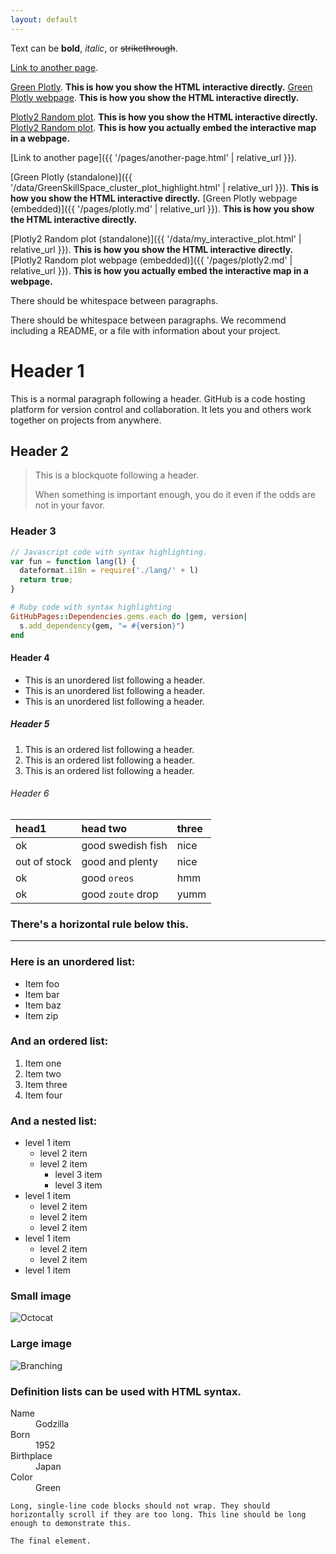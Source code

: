 ```yaml
---
layout: default
---
```


Text can be **bold**, _italic_, or ~~strikethrough~~.

[Link to another page](../_pages/another-page.md).

[Green Plotly](../_data/GreenSkillSpace_cluster_plot_highlight.html). **This is how you show the HTML interactive directly.**
[Green Plotly webpage](../_pages/plotly.md). **This is how you show the HTML interactive directly.**

 

[Plotly2 Random plot](../_data/my_interactive_plot.html). **This is how you show the HTML interactive directly.**
[Plotly2 Random plot](../_pages/plotly2.md). **This is how you actually embed the interactive map in a webpage.**

[Link to another page]({{ '/pages/another-page.html' | relative_url }}).

[Green Plotly (standalone)]({{ '/data/GreenSkillSpace_cluster_plot_highlight.html' | relative_url }}). **This is how you show the HTML interactive directly.**
[Green Plotly webpage (embedded)]({{ '/pages/plotly.md' | relative_url }}). **This is how you show the HTML interactive directly.**

[Plotly2 Random plot (standalone)]({{ '/data/my_interactive_plot.html' | relative_url }}). **This is how you show the HTML interactive directly.**
[Plotly2 Random plot webpage (embedded)]({{ '/pages/plotly2.md' | relative_url }}). **This is how you actually embed the interactive map in a webpage.**




There should be whitespace between paragraphs.

There should be whitespace between paragraphs. We recommend including a README, or a file with information about your project.

# Header 1

This is a normal paragraph following a header. GitHub is a code hosting platform for version control and collaboration. It lets you and others work together on projects from anywhere.

## Header 2

> This is a blockquote following a header.
>
> When something is important enough, you do it even if the odds are not in your favor.

### Header 3

```js
// Javascript code with syntax highlighting.
var fun = function lang(l) {
  dateformat.i18n = require('./lang/' + l)
  return true;
}
```

```ruby
# Ruby code with syntax highlighting
GitHubPages::Dependencies.gems.each do |gem, version|
  s.add_dependency(gem, "= #{version}")
end
```

#### Header 4

*   This is an unordered list following a header.
*   This is an unordered list following a header.
*   This is an unordered list following a header.

##### Header 5

1.  This is an ordered list following a header.
2.  This is an ordered list following a header.
3.  This is an ordered list following a header.

###### Header 6

| head1        | head two          | three |
|:-------------|:------------------|:------|
| ok           | good swedish fish | nice  |
| out of stock | good and plenty   | nice  |
| ok           | good `oreos`      | hmm   |
| ok           | good `zoute` drop | yumm  |

### There's a horizontal rule below this.

* * *

### Here is an unordered list:

*   Item foo
*   Item bar
*   Item baz
*   Item zip

### And an ordered list:

1.  Item one
1.  Item two
1.  Item three
1.  Item four

### And a nested list:

- level 1 item
  - level 2 item
  - level 2 item
    - level 3 item
    - level 3 item
- level 1 item
  - level 2 item
  - level 2 item
  - level 2 item
- level 1 item
  - level 2 item
  - level 2 item
- level 1 item

### Small image

![Octocat](https://github.githubassets.com/images/icons/emoji/octocat.png)

### Large image

![Branching](https://guides.github.com/activities/hello-world/branching.png)


### Definition lists can be used with HTML syntax.

<dl>
<dt>Name</dt>
<dd>Godzilla</dd>
<dt>Born</dt>
<dd>1952</dd>
<dt>Birthplace</dt>
<dd>Japan</dd>
<dt>Color</dt>
<dd>Green</dd>
</dl>

```
Long, single-line code blocks should not wrap. They should horizontally scroll if they are too long. This line should be long enough to demonstrate this.
```

```
The final element.
```

